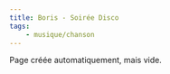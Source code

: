 ```yaml
---
title: Boris - Soirée Disco
tags:
    - musique/chanson
---
```


Page créée automatiquement, mais vide.
